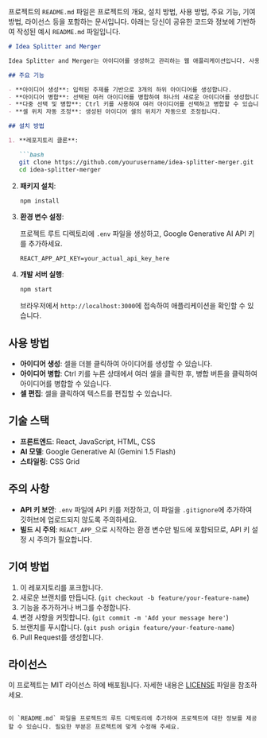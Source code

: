 프로젝트의 `README.md` 파일은 프로젝트의 개요, 설치 방법, 사용 방법, 주요 기능, 기여 방법, 라이선스 등을 포함하는 문서입니다. 아래는 당신이 공유한 코드와 정보에 기반하여 작성된 예시 `README.md` 파일입니다.

```markdown
# Idea Splitter and Merger

Idea Splitter and Merger는 아이디어를 생성하고 관리하는 웹 애플리케이션입니다. 사용자는 주제를 입력하고, 이를 바탕으로 하위 아이디어를 생성하거나 여러 아이디어를 병합하여 새로운 아이디어를 생성할 수 있습니다. 이 애플리케이션은 Google Generative AI 모델을 사용하여 아이디어를 자동으로 생성합니다.

## 주요 기능

- **아이디어 생성**: 입력된 주제를 기반으로 3개의 하위 아이디어를 생성합니다.
- **아이디어 병합**: 선택된 여러 아이디어를 병합하여 하나의 새로운 아이디어를 생성합니다.
- **다중 선택 및 병합**: Ctrl 키를 사용하여 여러 아이디어를 선택하고 병합할 수 있습니다.
- **셀 위치 자동 조정**: 생성된 아이디어 셀의 위치가 자동으로 조정됩니다.

## 설치 방법

1. **레포지토리 클론**:

   ```bash
   git clone https://github.com/yourusername/idea-splitter-merger.git
   cd idea-splitter-merger
   ```

2. **패키지 설치**:

   ```bash
   npm install
   ```

3. **환경 변수 설정**:

   프로젝트 루트 디렉토리에 `.env` 파일을 생성하고, Google Generative AI API 키를 추가하세요.

   ```plaintext
   REACT_APP_API_KEY=your_actual_api_key_here
   ```

4. **개발 서버 실행**:

   ```bash
   npm start
   ```

   브라우저에서 `http://localhost:3000`에 접속하여 애플리케이션을 확인할 수 있습니다.

## 사용 방법

- **아이디어 생성**: 셀을 더블 클릭하여 아이디어를 생성할 수 있습니다.
- **아이디어 병합**: Ctrl 키를 누른 상태에서 여러 셀을 클릭한 후, 병합 버튼을 클릭하여 아이디어를 병합할 수 있습니다.
- **셀 편집**: 셀을 클릭하여 텍스트를 편집할 수 있습니다.

## 기술 스택

- **프론트엔드**: React, JavaScript, HTML, CSS
- **AI 모델**: Google Generative AI (Gemini 1.5 Flash)
- **스타일링**: CSS Grid

## 주의 사항

- **API 키 보안**: `.env` 파일에 API 키를 저장하고, 이 파일을 `.gitignore`에 추가하여 깃허브에 업로드되지 않도록 주의하세요.
- **빌드 시 주의**: `REACT_APP_`으로 시작하는 환경 변수만 빌드에 포함되므로, API 키 설정 시 주의가 필요합니다.

## 기여 방법

1. 이 레포지토리를 포크합니다.
2. 새로운 브랜치를 만듭니다. (`git checkout -b feature/your-feature-name`)
3. 기능을 추가하거나 버그를 수정합니다.
4. 변경 사항을 커밋합니다. (`git commit -m 'Add your message here'`)
5. 브랜치를 푸시합니다. (`git push origin feature/your-feature-name`)
6. Pull Request를 생성합니다.

## 라이선스

이 프로젝트는 MIT 라이선스 하에 배포됩니다. 자세한 내용은 [LICENSE](./LICENSE) 파일을 참조하세요.
```

이 `README.md` 파일을 프로젝트의 루트 디렉토리에 추가하여 프로젝트에 대한 정보를 제공할 수 있습니다. 필요한 부분은 프로젝트에 맞게 수정해 주세요.
